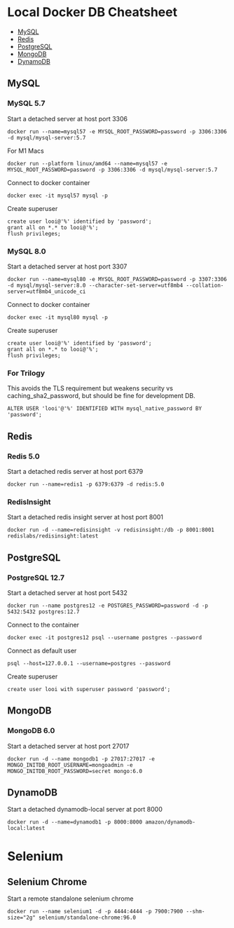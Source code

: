 # Local Docker DB Cheatsheet

- [MySQL](#mysql)
- [Redis](#redis)
- [PostgreSQL](#postgresql)
- [MongoDB](#mongodb)
- [DynamoDB](#dynamodb)


## MySQL

### MySQL 5.7

Start a detached server at host port 3306

```
docker run --name=mysql57 -e MYSQL_ROOT_PASSWORD=password -p 3306:3306 -d mysql/mysql-server:5.7
```

For M1 Macs

```
docker run --platform linux/amd64 --name=mysql57 -e MYSQL_ROOT_PASSWORD=password -p 3306:3306 -d mysql/mysql-server:5.7
```

Connect to docker container

```
docker exec -it mysql57 mysql -p
```

Create superuser

```
create user looi@'%' identified by 'password';
grant all on *.* to looi@'%';
flush privileges;
```

### MySQL 8.0

Start a detached server at host port 3307

`docker run --name=mysql80 -e MYSQL_ROOT_PASSWORD=password -p 3307:3306 -d mysql/mysql-server:8.0 --character-set-server=utf8mb4 --collation-server=utf8mb4_unicode_ci`

Connect to docker container

`docker exec -it mysql80 mysql -p`

Create superuser

```
create user looi@'%' identified by 'password';
grant all on *.* to looi@'%';
flush privileges;
```

### For Trilogy

This avoids the TLS requirement but weakens security vs caching_sha2_password, but should be fine for development DB.

```
ALTER USER 'looi'@'%' IDENTIFIED WITH mysql_native_password BY 'password';
```

## Redis

### Redis 5.0

Start a detached redis server at host port 6379

`docker run --name=redis1 -p 6379:6379 -d redis:5.0`

### RedisInsight

Start a detached redis insight server at host port 8001

`docker run -d --name=redisinsight -v redisinsight:/db -p 8001:8001 redislabs/redisinsight:latest`

## PostgreSQL

### PostgreSQL 12.7

Start a detached server at host port 5432

`docker run --name postgres12 -e POSTGRES_PASSWORD=password -d -p 5432:5432 postgres:12.7`

Connect to the container

`docker exec -it postgres12 psql --username postgres --password`

Connect as default user

`psql --host=127.0.0.1 --username=postgres --password`

Create superuser

`create user looi with superuser password 'password';`

## MongoDB

### MongoDB 6.0

Start a detached server at host port 27017

`docker run -d --name mongodb1 -p 27017:27017 -e MONGO_INITDB_ROOT_USERNAME=mongoadmin -e MONGO_INITDB_ROOT_PASSWORD=secret mongo:6.0`

## DynamoDB

Start a detached dynamodb-local server at port 8000

`docker run -d --name=dynamodb1 -p 8000:8000 amazon/dynamodb-local:latest`

# Selenium

## Selenium Chrome

Start a remote standalone selenium chrome

`docker run --name selenium1 -d -p 4444:4444 -p 7900:7900 --shm-size="2g" selenium/standalone-chrome:96.0`
